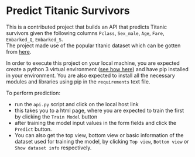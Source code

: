 # Predict Titanic Survivors

This is a contributed project that builds an API that predicts Titanic survivors given the following columns `Pclass`, `Sex_male`, `Age`, `Fare`, `Embarked_Q`, `Embarked_S`.  
The project made use of the popular titanic dataset which can be gotten from [here](https://raw.githubusercontent.com/Akawi85/Building_API_GroupProject/main/datasets/titanic.csv).

In order to execute this project on your local machine, you are expected create a python 3 virtual environment ([see how here](https://docs.google.com/document/d/19IpozHrM38HzVSI4PjwRFJSNeLdcceUKg98fr2Db-DQ/edit)) and have pip installed in your environment. You are also expected to install all the necessary modules and libraries using pip in the `requirements` text file.  

To perform prediction:
- run the `api.py` script and click on the local host link
- this takes you to a html page, where you are expected to train the first by clicking the `Train Model` button
- after training the model input values in the form fields and click the `Predict` button.
- You can also get the top view, bottom view or basic information of the dataset used for training the model, by clicking `Top view`, `Bottom view` or `Show dataset info` respectively.